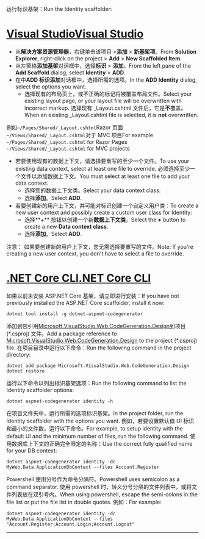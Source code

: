 <span data-ttu-id="177d1-101">运行标识基架：</span><span class="sxs-lookup"><span data-stu-id="177d1-101">Run the Identity scaffolder:</span></span>

# <a name="visual-studiotabvisual-studio"></a>[<span data-ttu-id="177d1-102">Visual Studio</span><span class="sxs-lookup"><span data-stu-id="177d1-102">Visual Studio</span></span>](#tab/visual-studio)

* <span data-ttu-id="177d1-103">从**解决方案资源管理器**，右键单击该项目 >**添加** > **新基架项**。</span><span class="sxs-lookup"><span data-stu-id="177d1-103">From **Solution Explorer**, right-click on the project > **Add** > **New Scaffolded Item**.</span></span>
* <span data-ttu-id="177d1-104">从左窗格**添加基架**对话框中，选择**标识** > **添加**。</span><span class="sxs-lookup"><span data-stu-id="177d1-104">From the left pane of the **Add Scaffold** dialog, select **Identity** > **ADD**.</span></span>
* <span data-ttu-id="177d1-105">在中**ADD 标识添加**对话框中，选择所需的选项。</span><span class="sxs-lookup"><span data-stu-id="177d1-105">In the **ADD Identity** dialog, select the options you want.</span></span>
  * <span data-ttu-id="177d1-106">选择现有的布局页上，或不正确的标记将被覆盖布局文件。</span><span class="sxs-lookup"><span data-stu-id="177d1-106">Select your existing layout page, or your layout file will be overwritten with incorrect markup.</span></span> <span data-ttu-id="177d1-107">选择现有 _Layout.cshtml 文件后，它是**不**覆盖。</span><span class="sxs-lookup"><span data-stu-id="177d1-107">When an existing _Layout.cshtml file is selected, it is **not** overwritten.</span></span>

 <span data-ttu-id="177d1-108">例如`~/Pages/Shared/_Layout.cshtml`Razor 页面`~/Views/Shared/_Layout.cshtml`对于 MVC 项目</span><span class="sxs-lookup"><span data-stu-id="177d1-108">For example `~/Pages/Shared/_Layout.cshtml` for Razor Pages `~/Views/Shared/_Layout.cshtml` for MVC projects</span></span>
* <span data-ttu-id="177d1-109">若要使用现有的数据上下文，请选择要重写的至少一个文件。</span><span class="sxs-lookup"><span data-stu-id="177d1-109">To use your existing data context, select at least one file to override.</span></span> <span data-ttu-id="177d1-110">必须选择至少一个文件以添加数据上下文。</span><span class="sxs-lookup"><span data-stu-id="177d1-110">You must select at least one file to add your data context.</span></span>
  * <span data-ttu-id="177d1-111">选择您的数据上下文类。</span><span class="sxs-lookup"><span data-stu-id="177d1-111">Select your data context class.</span></span>
  * <span data-ttu-id="177d1-112">选择**添加**。</span><span class="sxs-lookup"><span data-stu-id="177d1-112">Select **ADD**.</span></span>
* <span data-ttu-id="177d1-113">若要创建新的用户上下文，并可能对标识创建一个自定义用户类：</span><span class="sxs-lookup"><span data-stu-id="177d1-113">To create a new user context and possibly create a custom user class for Identity:</span></span>
  * <span data-ttu-id="177d1-114">选择**+** 按钮以创建一个新**数据上下文类**。</span><span class="sxs-lookup"><span data-stu-id="177d1-114">Select the **+** button to create a new **Data context class**.</span></span>
  * <span data-ttu-id="177d1-115">选择**添加**。</span><span class="sxs-lookup"><span data-stu-id="177d1-115">Select **ADD**.</span></span>

<span data-ttu-id="177d1-116">注意： 如果要创建新的用户上下文，您无需选择要重写的文件。</span><span class="sxs-lookup"><span data-stu-id="177d1-116">Note: If you're creating a new user context, you don't have to select a file to override.</span></span>

# <a name="net-core-clitabnetcore-cli"></a>[<span data-ttu-id="177d1-117">.NET Core CLI</span><span class="sxs-lookup"><span data-stu-id="177d1-117">.NET Core CLI</span></span>](#tab/netcore-cli)

<span data-ttu-id="177d1-118">如果以前未安装 ASP.NET Core 基架，请立即进行安装：</span><span class="sxs-lookup"><span data-stu-id="177d1-118">If you have not previously installed the ASP.NET Core scaffolder, install it now:</span></span>

```cli
dotnet tool install -g dotnet-aspnet-codegenerator
```

<span data-ttu-id="177d1-119">添加到包引用[Microsoft.VisualStudio.Web.CodeGeneration.Design](https://www.nuget.org/packages/Microsoft.VisualStudio.Web.CodeGeneration.Design/)到项目 (\*.csproj) 文件。</span><span class="sxs-lookup"><span data-stu-id="177d1-119">Add a package reference to [Microsoft.VisualStudio.Web.CodeGeneration.Design](https://www.nuget.org/packages/Microsoft.VisualStudio.Web.CodeGeneration.Design/) to the project (\*.csproj) file.</span></span> <span data-ttu-id="177d1-120">在项目目录中运行以下命令：</span><span class="sxs-lookup"><span data-stu-id="177d1-120">Run the following command in the project directory:</span></span>

```cli
dotnet add package Microsoft.VisualStudio.Web.CodeGeneration.Design
dotnet restore
```

<span data-ttu-id="177d1-121">运行以下命令以列出标识基架选项：</span><span class="sxs-lookup"><span data-stu-id="177d1-121">Run the following command to list the Identity scaffolder options:</span></span>

```cli
dotnet aspnet-codegenerator identity -h
```

<span data-ttu-id="177d1-122">在项目文件夹中，运行所需的选项标识基架。</span><span class="sxs-lookup"><span data-stu-id="177d1-122">In the project folder, run the Identity scaffolder with the options you want.</span></span> <span data-ttu-id="177d1-123">例如，若要设置默认值 UI 标识和最小的文件数，运行以下命令。</span><span class="sxs-lookup"><span data-stu-id="177d1-123">For example, to setup identity with the default UI and the minimum number of files, run the following command.</span></span> <span data-ttu-id="177d1-124">使用数据库上下文的正确完全限定的名称：</span><span class="sxs-lookup"><span data-stu-id="177d1-124">Use the correct fully qualified name for your DB context:</span></span>

```cli
dotnet aspnet-codegenerator identity -dc MyWeb.Data.ApplicationDbContext --files Account.Register
```

<span data-ttu-id="177d1-125">Powershell 使用分号作为命令分隔符。</span><span class="sxs-lookup"><span data-stu-id="177d1-125">Powershell uses semicolon as a command separator.</span></span> <span data-ttu-id="177d1-126">使用 powershell 时，转义分号分隔的文件列表中，或将文件列表放在双引号内。</span><span class="sxs-lookup"><span data-stu-id="177d1-126">When using powershell, escape the semi-colons in the file list or put the file list in double quotes.</span></span> <span data-ttu-id="177d1-127">例如：</span><span class="sxs-lookup"><span data-stu-id="177d1-127">For example:</span></span>

```cli
dotnet aspnet-codegenerator identity -dc MyWeb.Data.ApplicationDbContext --files "Account.Register;Account.Login;Account.Logout"
```
-------------
